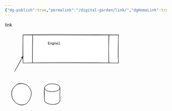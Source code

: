 ```yaml
---
{"dg-publish":true,"permalink":"/digital-garden/link/","dgHomeLink":true,"dgPassFrontmatter":false}
---
```


link



<svg xmlns="http://www.w3.org/2000/svg" version="1.1" height="139px" width="378px" viewBox="-10 -10 398 159" content="&lt;mxGraphModel dx=&quot;1183&quot; dy=&quot;441&quot; grid=&quot;1&quot; gridSize=&quot;10&quot; guides=&quot;1&quot; tooltips=&quot;1&quot; connect=&quot;1&quot; arrows=&quot;1&quot; fold=&quot;1&quot; page=&quot;0&quot; pageScale=&quot;1&quot; pageWidth=&quot;850&quot; pageHeight=&quot;1100&quot; math=&quot;0&quot; shadow=&quot;0&quot;&gt;&lt;root&gt;&lt;mxCell id=&quot;0&quot;/&gt;&lt;mxCell id=&quot;1&quot; parent=&quot;0&quot;/&gt;&lt;mxCell id=&quot;2&quot; value=&quot;&quot; style=&quot;shape=process;whiteSpace=wrap;html=1;backgroundOutline=1;&quot; vertex=&quot;1&quot; parent=&quot;1&quot;&gt;&lt;mxGeometry x=&quot;-80&quot; y=&quot;140&quot; width=&quot;340&quot; height=&quot;100&quot; as=&quot;geometry&quot;/&gt;&lt;/mxCell&gt;&lt;mxCell id=&quot;3&quot; value=&quot;Engine1&quot; style=&quot;text;html=1;strokeColor=none;fillColor=none;align=center;verticalAlign=middle;whiteSpace=wrap;rounded=0;&quot; vertex=&quot;1&quot; parent=&quot;1&quot;&gt;&lt;mxGeometry x=&quot;-30&quot; y=&quot;160&quot; width=&quot;120&quot; height=&quot;20&quot; as=&quot;geometry&quot;/&gt;&lt;/mxCell&gt;&lt;mxCell id=&quot;4&quot; value=&quot;&quot; style=&quot;endArrow=classic;html=1;entryX=0;entryY=0.75;entryDx=0;entryDy=0;&quot; edge=&quot;1&quot; parent=&quot;1&quot; target=&quot;2&quot;&gt;&lt;mxGeometry width=&quot;50&quot; height=&quot;50&quot; relative=&quot;1&quot; as=&quot;geometry&quot;&gt;&lt;mxPoint x=&quot;-110&quot; y=&quot;270&quot; as=&quot;sourcePoint&quot;/&gt;&lt;mxPoint x=&quot;-60&quot; y=&quot;220&quot; as=&quot;targetPoint&quot;/&gt;&lt;/mxGeometry&gt;&lt;/mxCell&gt;&lt;/root&gt;&lt;/mxGraphModel&gt;"><style type="text/css"></style><path d="M 39.09 -0.96 L 376.66 1.22 L 379.26 99.24 L 38.44 99.26" fill="#ffffff" stroke="none" pointer-events="none"/><path d="M 37.5 0.5 C 106.58 -1.72 172.48 -1.63 377.5 0.5 M 37.5 0.5 C 116.14 1.02 194.59 1.46 377.5 0.5 M 377.5 0.5 C 376.75 27.08 376.46 51.64 377.5 100.5 M 377.5 0.5 C 377.15 40.52 375.82 80.57 377.5 100.5 M 377.5 100.5 C 281.86 100.53 185.9 98.81 37.5 100.5 M 377.5 100.5 C 270.6 99.04 164.56 98.96 37.5 100.5 M 37.5 100.5 C 35.27 61.19 38.25 20.07 37.5 0.5 M 37.5 100.5 C 37.49 73.55 36.97 45.34 37.5 0.5" fill="none" stroke="#000000" stroke-linejoin="round" stroke-linecap="round" stroke-miterlimit="10" pointer-events="none"/><path d="M 71.5 0.5 M 71.5 0.5 C 73.71 18.61 70.38 38.79 71.5 100.5 M 71.5 0.5 C 71.32 23.94 70.94 47.77 71.5 100.5 M 343.5 0.5 M 343.5 0.5 C 342.75 27.08 342.46 51.64 343.5 100.5 M 343.5 0.5 C 343.15 40.52 341.82 80.57 343.5 100.5" fill="none" stroke="#000000" stroke-linejoin="round" stroke-linecap="round" stroke-miterlimit="10" pointer-events="none"/><g><foreignObject style="overflow: visible; text-align: left;" pointer-events="none" width="100%" height="100%"><div xmlns="http://www.w3.org/1999/xhtml" style="display: flex; align-items: unsafe center; justify-content: unsafe center; width: 118px; height: 1px; padding-top: 31px; margin-left: 89px;"><div style="box-sizing: border-box; font-size: 0; text-align: center; "><div style="display: inline-block; font-size: 12px; font-family: Helvetica; color: #000000; line-height: 1.2; pointer-events: none; white-space: normal; word-wrap: normal; ">Engine1</div></div></div></foreignObject></g><path d="M 7.5 130.5 M 7.5 130.5 C 12.49 120.38 20.2 111.02 34.45 81.09 M 7.5 130.5 C 17.8 112.92 26.69 93.48 34.45 81.09" fill="none" stroke="#000000" stroke-linejoin="round" stroke-linecap="round" stroke-miterlimit="10" pointer-events="none"/><path d="M 30.63 80.85 C 30.63 80.85 30.63 80.85 30.63 80.85 M 30.63 80.85 C 30.63 80.85 30.63 80.85 30.63 80.85 M 34.96 81.96 C 35.77 80.34 37.16 79.48 38.24 78.19 M 34.96 81.96 C 36.35 80.6 37.11 79.24 38.24 78.19" fill="none" stroke="#000000" stroke-linejoin="round" stroke-linecap="round" stroke-miterlimit="10" pointer-events="none"/><path d="M 36.96 76.48 M 36.96 76.48 C 36.7 78.03 36.69 79.79 36.69 84.3 M 36.96 76.48 C 36.94 79.81 36.43 82.77 36.69 84.3 M 36.69 84.3 C 35.97 83.45 35.35 82.19 34.45 81.09 M 36.69 84.3 C 35.74 83.14 34.86 81.69 34.45 81.09 M 34.45 81.09 C 33.18 81.31 31.81 81.01 30.54 80.95 M 34.45 81.09 C 33.34 81.08 32.76 81.02 30.54 80.95 M 30.54 80.95 C 32.99 79.01 35.23 77.91 36.96 76.48 M 30.54 80.95 C 33.14 79.52 35.47 77.32 36.96 76.48" fill="none" stroke="#000000" stroke-linejoin="round" stroke-linecap="round" stroke-miterlimit="10" pointer-events="none"/></svg>


<svg xmlns="http://www.w3.org/2000/svg" version="1.1" height="81px" width="191px" viewBox="-10 -10 211 101" content="&lt;mxGraphModel dx=&quot;1183&quot; dy=&quot;441&quot; grid=&quot;1&quot; gridSize=&quot;10&quot; guides=&quot;1&quot; tooltips=&quot;1&quot; connect=&quot;1&quot; arrows=&quot;1&quot; fold=&quot;1&quot; page=&quot;0&quot; pageScale=&quot;1&quot; pageWidth=&quot;850&quot; pageHeight=&quot;1100&quot; math=&quot;0&quot; shadow=&quot;0&quot;&gt;&lt;root&gt;&lt;mxCell id=&quot;0&quot;/&gt;&lt;mxCell id=&quot;1&quot; parent=&quot;0&quot;/&gt;&lt;mxCell id=&quot;2&quot; value=&quot;&quot; style=&quot;ellipse;whiteSpace=wrap;html=1;aspect=fixed;&quot; vertex=&quot;1&quot; parent=&quot;1&quot;&gt;&lt;mxGeometry x=&quot;-160&quot; y=&quot;110&quot; width=&quot;80&quot; height=&quot;80&quot; as=&quot;geometry&quot;/&gt;&lt;/mxCell&gt;&lt;mxCell id=&quot;3&quot; value=&quot;&quot; style=&quot;shape=cylinder3;whiteSpace=wrap;html=1;boundedLbl=1;backgroundOutline=1;size=15;&quot; vertex=&quot;1&quot; parent=&quot;1&quot;&gt;&lt;mxGeometry x=&quot;-30&quot; y=&quot;110&quot; width=&quot;60&quot; height=&quot;80&quot; as=&quot;geometry&quot;/&gt;&lt;/mxCell&gt;&lt;/root&gt;&lt;/mxGraphModel&gt;"><style type="text/css"></style><path d="M 56.58 3.45 C 63.1 6.16 71.45 13.47 75.04 20.46 C 78.63 27.46 79.34 37.32 78.11 45.41 C 76.88 53.5 72.83 63.08 67.65 69.01 C 62.48 74.94 54.13 79.6 47.07 80.99 C 40.01 82.37 32.07 80.65 25.29 77.32 C 18.51 73.99 10.31 67.95 6.39 60.99 C 2.47 54.04 0.8 43.78 1.79 35.59 C 2.77 27.4 7.11 17.75 12.31 11.85 C 17.51 5.96 25.9 1.78 33 0.24 C 40.11 -1.29 50.02 1.72 54.95 2.65 C 59.89 3.58 60.78 4.33 62.6 5.81 C 64.41 7.29 66.34 10.86 65.84 11.51 M 50.94 -0.48 C 58.14 1.06 66.98 7.53 71.31 14.09 C 75.65 20.66 76.76 30.68 76.97 38.89 C 77.18 47.09 76.13 56.63 72.58 63.32 C 69.04 70.01 62.39 76.32 55.68 79.03 C 48.98 81.74 39.67 81.68 32.34 79.58 C 25.01 77.48 16.88 72.12 11.69 66.41 C 6.51 60.71 2.01 53.18 1.23 45.34 C 0.45 37.49 3.06 26.48 7.03 19.32 C 10.99 12.17 18.23 5.82 25.04 2.42 C 31.85 -0.99 43.61 -0.69 47.9 -1.08 C 52.19 -1.48 50.2 -0.43 50.8 0.02 C 51.39 0.47 51.8 0.64 51.48 1.62" fill="#ffffff" stroke="none" pointer-events="none"/><path d="M 22.22 3.6 C 28.34 -0.32 38.24 -1.81 45.72 -0.75 C 53.2 0.32 61.58 4.49 67.1 10.01 C 72.61 15.53 77.63 24.41 78.84 32.36 C 80.04 40.32 77.65 50.19 74.34 57.76 C 71.02 65.32 65.33 73.61 58.93 77.78 C 52.53 81.95 43.12 83.99 35.95 82.77 C 28.79 81.55 21.28 75.97 15.95 70.46 C 10.61 64.95 5.62 57.6 3.94 49.7 C 2.27 41.8 2.96 30.55 5.9 23.04 C 8.84 15.52 17.32 8.48 21.57 4.62 C 25.82 0.75 28.37 0.53 31.38 -0.15 C 34.39 -0.82 39.51 -0.07 39.66 0.59 M 42.5 -0.46 C 49.64 -0.26 59.46 3.6 65.49 8.8 C 71.52 14 77.02 23.19 78.69 30.74 C 80.37 38.28 78.38 46.52 75.54 54.09 C 72.69 61.66 67.85 71.57 61.6 76.16 C 55.34 80.75 45.36 82.15 37.99 81.61 C 30.62 81.08 22.99 77.78 17.37 72.96 C 11.75 68.15 6.48 60.57 4.28 52.74 C 2.07 44.9 1.52 33.85 4.13 25.95 C 6.74 18.06 13.89 9.76 19.92 5.35 C 25.96 0.94 36.28 0.7 40.36 -0.51 C 44.44 -1.72 43.85 -1.81 44.42 -1.9 C 44.98 -1.99 43.99 -1.75 43.74 -1.05" fill="none" stroke="#000000" stroke-linejoin="round" stroke-linecap="round" stroke-miterlimit="10" pointer-events="none"/><path d="M 128.51 17.39 L 130.35 12.77 L 136.66 6.9 L 145.11 3.13 L 154.58 1.73 L 170.35 2.7 L 182.27 5.7 L 187.76 11.06 L 188.57 14.95 L 190.67 63.52 L 186.96 72.8 L 175.98 76.21 L 159.91 80.51 L 142.27 78.05 L 131.74 72.15 L 129.96 65.52 L 129.21 13.67" fill="#ffffff" stroke="none" pointer-events="none"/><path d="M 130.5 15.5 M 130.5 15.5 C 132.13 8.31 142.75 -0.58 160.5 0.5 M 130.5 15.5 C 132.45 8.3 145.72 -1.25 160.5 0.5 M 160.5 0.5 C 177.8 0.27 190.2 8.05 190.5 15.5 M 160.5 0.5 C 177.34 0.88 191.07 5.49 190.5 15.5 M 190.5 15.5 C 191.08 26.84 188.98 35.48 190.5 65.5 M 190.5 15.5 C 190.11 33.06 190.59 49.73 190.5 65.5 M 190.5 65.5 C 190.49 74.64 177.44 81.52 160.5 80.5 M 190.5 65.5 C 190.19 72.53 175.83 82.09 160.5 80.5 M 160.5 80.5 C 144.6 79.82 131.26 72.31 130.5 65.5 M 160.5 80.5 C 142.9 78.86 129.23 73.45 130.5 65.5 M 130.5 65.5 C 128.83 47.91 128.39 25.06 130.5 15.5 M 130.5 65.5 C 130.67 49.66 130.21 35.91 130.5 15.5" fill="none" stroke="#000000" stroke-linejoin="round" stroke-linecap="round" stroke-miterlimit="10" pointer-events="none"/><path d="M 190.5 15.5 M 190.5 15.5 C 188.51 25.67 176.31 30.8 160.5 30.5 M 190.5 15.5 C 191.69 23.53 178.66 30.58 160.5 30.5 M 160.5 30.5 C 144.06 31.43 128.67 24.8 130.5 15.5 M 160.5 30.5 C 144.58 31.42 130.06 25.38 130.5 15.5" fill="none" stroke="#000000" stroke-linejoin="round" stroke-linecap="round" stroke-miterlimit="10" pointer-events="none"/></svg>



